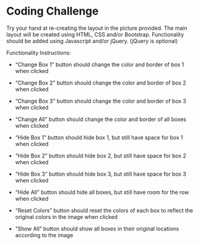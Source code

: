 # Coding Challenge 

Try your hand at re-creating the layout in the picture provided. The main layout will be created using HTML, CSS and/or Bootstrap. Functionality should be added using Javascript and/or jQuery. (jQuery is optional)

Functionality Instructions:

  * “Change Box 1” button should change the color and border of box 1 when clicked

  * “Change Box 2” button should change the color and border of box 2 when clicked

  * “Change Box 3” button should change the color and border of box 3 when clicked

  * “Change All” button should change the color and border of all boxes when clicked

  * “Hide Box 1” button should hide box 1, but still have space for box 1 when clicked

  * “Hide Box 2” button should hide box 2, but still have space for box 2 when clicked

  * “Hide Box 3” button should hide box 3, but still have space for box 3 when clicked

  * “Hide All” button should hide all boxes, but still have room for the row when clicked

  * “Reset Colors” button should reset the colors of each box to reflect the original colors in the image when clicked

  * “Show All” button should show all boxes in their original locations according to the image 